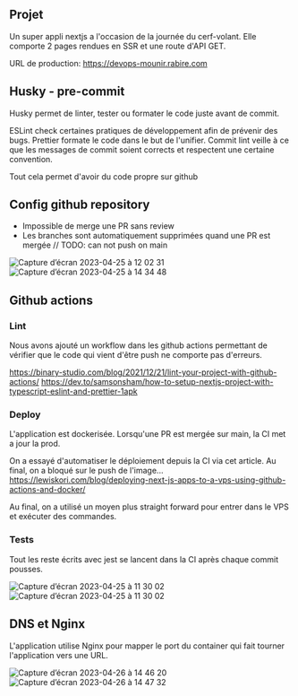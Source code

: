 ## Projet
Un super appli nextjs a l'occasion de la journée du cerf-volant. Elle comporte 2 pages rendues en SSR et une route d'API GET.

URL de production: https://devops-mounir.rabire.com

## Husky - pre-commit

Husky permet de linter, tester ou formater le code juste avant de commit.

ESLint check certaines pratiques de développement afin de prévenir des bugs.
Prettier formate le code dans le but de l'unifier.
Commit lint veille à ce que les messages de commit soient corrects et respectent une certaine convention.

Tout cela permet d'avoir du code propre sur github

## Config github repository
- Impossible de merge une PR sans review
- Les branches sont automatiquement supprimées quand une PR est mergée
// TODO: can not push on main

![Capture d’écran 2023-04-25 à 12 02 31](https://user-images.githubusercontent.com/49844846/234576937-c44f8654-a8ad-48da-97ae-34fce0110d72.png)
![Capture d’écran 2023-04-25 à 14 34 48](https://user-images.githubusercontent.com/49844846/234577206-f8d93adc-9f65-4b1b-851c-c5ea89b8a9cf.png)

## Github actions

### Lint

Nous avons ajouté un workflow dans les github actions permettant de vérifier que le code qui vient d'être push ne comporte pas d'erreurs.

https://binary-studio.com/blog/2021/12/21/lint-your-project-with-github-actions/
https://dev.to/samsonsham/how-to-setup-nextjs-project-with-typescript-eslint-and-prettier-1apk

### Deploy
L'application est dockerisée. Lorsqu'une PR est mergée sur main, la CI met a jour la prod.

On a essayé d'automatiser le déploiement depuis la CI via cet article. Au final, on a bloqué sur le push de l'image...
https://lewiskori.com/blog/deploying-next-js-apps-to-a-vps-using-github-actions-and-docker/

Au final, on a utilisé un moyen plus straight forward pour entrer dans le VPS et exécuter des commandes.

### Tests

Tout les reste écrits avec jest se lancent dans la CI après chaque commit pousses.

![Capture d’écran 2023-04-25 à 11 30 02](https://user-images.githubusercontent.com/49844846/234576787-7153885d-9bb0-4d6e-b60e-d9bfad7600d7.png)
![Capture d’écran 2023-04-25 à 11 30 02](https://user-images.githubusercontent.com/49844846/234576860-de4ef03d-b18b-46c7-a54c-a7b3f8343310.png)


## DNS et Nginx

L'application utilise Nginx pour mapper le port du container qui fait tourner l'application vers une URL.

![Capture d’écran 2023-04-26 à 14 46 20](https://user-images.githubusercontent.com/49844846/234579117-a7ea4c2b-26f9-4cca-8453-70914e4e679d.png)
![Capture d’écran 2023-04-26 à 14 47 32](https://user-images.githubusercontent.com/49844846/234579296-d87898ef-6a3e-4785-8c47-1a3d5f23fa90.png)

